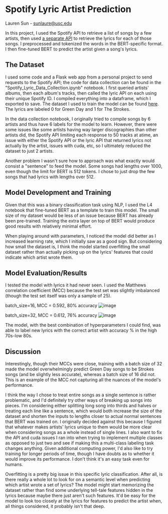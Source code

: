 # Spotify Lyric Artist Prediction

Lauren Sun - sunlaure@usc.edu

In this project, I used the Spotify API to retrieve a list of songs by a few artists, then used [a separate API](https://github.com/akashrchandran/spotify-lyrics-api) to retrieve the lyrics for each of those songs. I preprocessed and tokenized the words in the BERT-specific format. I then fine-tuned BERT to predict the artist given a song's lyrics.

## The Dataset

I used some code and a Flask web app from a personal project to send requests to the Spotify API; the code for data collection can be found in the "Spotify_Lyric_Data_Collection.ipynb" notebook. I first queried artists' albums, then each album's tracks, then called the lyric API on each using their unique Spotify ID. I compiled everything into a dataframe, which I exported to save. The dataset I used to train the model can be found [here](https://docs.google.com/spreadsheets/d/1NEJ3cnmpfPXntzquzYCNg2UfuDqRrvpDToN7icopaHY/edit?usp=sharing). The lyrics are labeled 0 for Green Day and 1 for The Strokes.

In the data collection notebook, I originally tried to compile songs by 6 artists and thus have 6 labels for the model to learn. However, there were some issues like some artists having way larger discographies than other artists did, the Spotify API limiting each response to 50 tracks at atime, an issue with either the Spotify API or the lyric API that returned lyrics not actually by the artist, issues with cuda, etc, so I ultimately reduced the dataset to just 2 artists. 

Another problem I wasn't sure how to approach was what exactly would consist a "sentence" to feed the model. Some songs had lengths over 1000, even though the limit for BERT is 512 tokens. I chose to just drop the few songs that had lyrics with lengths over 512. 

## Model Development and Training

Given that this was a binary classification task using NLP, I used the L4 notebook that fine-tuned BERT as a template to train this model. The small size of my dataset would be less of an issue because BERT has already been pre-trained. Training the extra layer on top of BERT would produce good results with relatively minimal effort. 

When playing around with parameters, I noticed the model did better as I increased learning rate, which I initially saw as a good sign. But considering how small the dataset is, I think the model started overfitting the small dataset rather than actually picking up on the lyrics' features that could indicate which artist wrote them. 

## Model Evaluation/Results

I tested the model with lyrics it had never seen. I used the Matthews correlation coefficient (MCC) because the test set was slightly imbalanced (though the test set itself was only a sample of 25). 

batch_size=16, MCC = 0.592, 80% accuracy
![image](https://github.com/laurenlsun/spotify_lyric_nlp/assets/119720461/5cf75b62-b19d-45b3-8c11-57b5ae0fdefd)

batch_size=32, MCC = 0.612, 76% accuracy
![image](https://github.com/laurenlsun/spotify_lyric_nlp/assets/119720461/0cb57ffa-4fa1-4fb1-82d5-8ca8ea3d7b9b)

The model, with the best combination of hyperparameters I could find, was able to label new lyrics with the correct artist with accuracy % in the high 70s-low 80s.

## Discussion

Interestingly, though their MCCs were close, training with a batch size of 32 made the model overwhelmingly predict Green Day songs to be Strokes songs (and be slightly less accurate), whereas a batch size of 16 did not. This is an example of the MCC not capturing all the nuances of the model's performance.

I think the way I chose to treat entire songs as a single sentence is rather problematic, and I'd definitely try other ways of breaking up songs into pieces. I'm considering either splitting long song into thirds and halves or treating each line like a sentence, which would both increase the size of the dataset and shorten the inputs to lengths closer to actual normal sentences that BERT was trained on. I originally decided against this because I figured that whatever makes artists' lyrics unique to them would be more clear when considering songs as a whole instead of single lines. I also want to fix the API and cuda issues I ran into when trying to implement multiple classes as opposed to just two and see if making this a multi-class labeling task changes anything. Given additional computing power, I'd also like to try training for longer periods of time, though I have doubts as to whether it would improve its performance. I don't think it's an easy task even for humans.

Overfitting is a pretty big issue in this specific lyric classification. After all, is there really a whole lot to look for on a semantic level when predicting which artist wrote a set of lyrics? The model might start memorizing the dataset rather than find some underlying tell-tale features hidden in the lyrics because maybe there just aren't such features. It'd be easy for the model to look too closely at the lyrics for features to predict the artist when, all things considered, it probably isn't that deep. 
